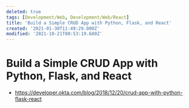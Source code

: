 ```yaml
---
deleted: true
tags: [Development/Web, Development/Web/React]
title: 'Build a Simple CRUD App with Python, Flask, and React'
created: '2021-01-30T11:49:29.000Z'
modified: '2021-10-21T00:53:19.680Z'
---
```


# Build a Simple CRUD App with Python, Flask, and React 

* https://developer.okta.com/blog/2018/12/20/crud-app-with-python-flask-react

